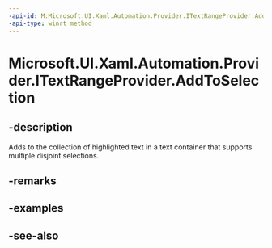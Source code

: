 ```yaml
---
-api-id: M:Microsoft.UI.Xaml.Automation.Provider.ITextRangeProvider.AddToSelection
-api-type: winrt method
---
```


<!-- Method syntax
public void AddToSelection()
-->

# Microsoft.UI.Xaml.Automation.Provider.ITextRangeProvider.AddToSelection

## -description
Adds to the collection of highlighted text in a text container that supports multiple disjoint selections.

## -remarks

## -examples

## -see-also
